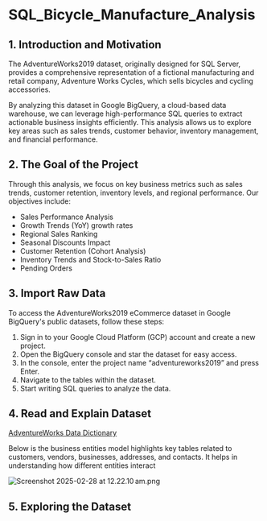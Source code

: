 # SQL_Bicycle_Manufacture_Analysis

##  **1. Introduction and Motivation**

The AdventureWorks2019 dataset, originally designed for SQL Server, provides a comprehensive representation of a fictional manufacturing and retail company, Adventure Works Cycles, which sells bicycles and cycling accessories.

By analyzing this dataset in Google BigQuery, a cloud-based data warehouse, we can leverage high-performance SQL queries to extract actionable business insights efficiently. This analysis allows us to explore key areas such as sales trends, customer behavior, inventory management, and financial performance.

## **2. The Goal of the Project**

Through this analysis, we focus on key business metrics such as sales trends, customer retention, inventory levels, and regional performance. Our objectives include:

- Sales Performance Analysis
- Growth Trends (YoY) growth rates
- Regional Sales Ranking
- Seasonal Discounts Impact
- Customer Retention (Cohort Analysis)
- Inventory Trends and Stock-to-Sales Ratio
- Pending Orders

## **3. Import Raw Data**

To access the AdventureWorks2019 eCommerce dataset in Google BigQuery's public datasets, follow these steps:

1. Sign in to your Google Cloud Platform (GCP) account and create a new project.
2. Open the BigQuery console and star the dataset for easy access.
3. In the console, enter the project name “adventureworks2019” and press Enter.
4. Navigate to the tables within the dataset.
5. Start writing SQL queries to analyze the data.

## **4. Read and Explain Dataset**

[AdventureWorks Data Dictionary](https://drive.google.com/file/d/1bwwsS3cRJYOg1cvNppc1K_8dQLELN16T/view)

Below is the business entities model highlights key tables related to customers, vendors, businesses, addresses, and contacts. It helps in understanding how different entities interact

![Screenshot 2025-02-28 at 12.22.10 am.png](attachment:359f2788-429a-462a-b6ca-fa46a3fff206:cfdd6dbc-8d7a-4080-b82b-614ee760d9ff.png)

## 5. Exploring the Dataset
